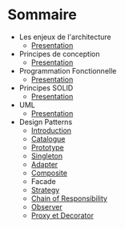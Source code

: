 # Sommaire

- Les enjeux de l'architecture
  - [Presentation](https://slides.com/nicolasgaborit/architecture/fullscreen)
- Principes de conception
  - [Presentation](https://slides.com/nicolasgaborit/design-principles/fullscreen)
- Programmation Fonctionnelle
  - [Presentation](https://slides.com/nicolasgaborit/functional-programming/fullscreen)
- Principes SOLID
  - [Presentation](https://slides.com/nicolasgaborit/solid/fullscreen)
- UML
  - [Presentation](https://slides.com/nicolasgaborit/uml/fullscreen)
- Design Patterns
  - [Introduction](https://slides.com/nicolasgaborit/design-patterns-intro/fullscreen)
  - [Catalogue](https://slides.com/nicolasgaborit/design-patterns-catalogue/fullscreen)
  - [Prototype](./Design-Patterns/Prototype/)
  - [Singleton](./Design-Patterns/Singleton/)
  - [Adapter](./Design-Patterns/Adapter/)
  - [Composite](./Design-Patterns/Composite/)
  - Facade
  - [Strategy](./Design-Patterns/Strategy/)
  - [Chain of Responsibility](./Design-Patterns/Chain-of-Responsibility/)
  - [Observer](./Design-Patterns/Observer/)
  - [Proxy et Decorator](./Design-Patterns/Proxy/)
